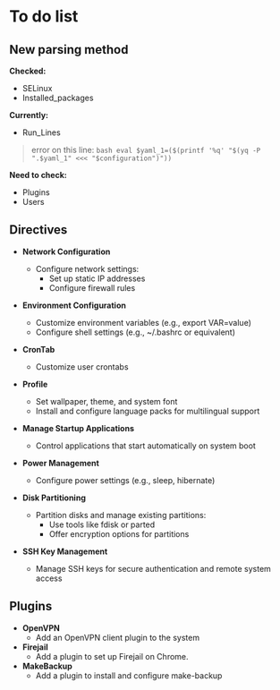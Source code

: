 # To do list

## New parsing method

**Checked:**

- SELinux
- Installed_packages

**Currently:**

- Run_Lines

> error on this line: 
    ```bash
    eval $yaml_1=($(printf '%q' "$(yq -P ".$yaml_1" <<< "$configuration")"))
    ```

**Need to check:**

- Plugins
- Users

## Directives

- **Network Configuration**
  - Configure network settings:
    - Set up static IP addresses
    - Configure firewall rules

- **Environment Configuration**
  - Customize environment variables (e.g., export VAR=value)
  - Configure shell settings (e.g., ~/.bashrc or equivalent)

- **CronTab**
  - Customize user crontabs

- **Profile**
  - Set wallpaper, theme, and system font
  - Install and configure language packs for multilingual support

- **Manage Startup Applications**
  - Control applications that start automatically on system boot

- **Power Management**
  - Configure power settings (e.g., sleep, hibernate)

- **Disk Partitioning**
  - Partition disks and manage existing partitions:
    - Use tools like fdisk or parted
    - Offer encryption options for partitions

- **SSH Key Management**
  - Manage SSH keys for secure authentication and remote system access

## Plugins

- **OpenVPN**
  - Add an OpenVPN client plugin to the system
- **Firejail**
  - Add a plugin to set up Firejail on Chrome.
- **MakeBackup**
  - Add a plugin to install and configure make-backup
